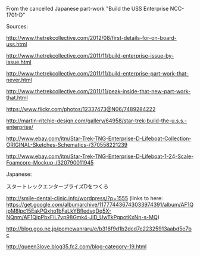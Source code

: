 From the cancelled Japanese part-work "Build the USS Enterprise NCC-1701-D"

Sources:

http://www.thetrekcollective.com/2012/08/first-details-for-on-board-uss.html

http://www.thetrekcollective.com/2011/11/build-enterprise-issue-by-issue.html

http://www.thetrekcollective.com/2011/11/build-enterprise-part-work-that-never.html

http://www.thetrekcollective.com/2011/11/peak-inside-that-new-part-work-that.html

https://www.flickr.com/photos/12337473@N06/7489284222

http://martin-ritchie-design.com/gallery/64958/star-trek-build-the-u.s.s.-enterprise/

http://www.ebay.com/itm/Star-Trek-TNG-Enterprise-D-Lifeboat-Collection-ORIGINAL-Sketches-Schematics-/370558221239

http://www.ebay.com/itm/Star-Trek-TNG-Enterprise-D-Lifeboat-1-24-Scale-Foamcore-Mockup-/320790011945

Japanese:

スタートレックエンタープライズDをつくろ

http://smile-dental-clinic.info/wordpress/?p=1555 (links to here: https://get.google.com/albumarchive/117774436743033974391/album/AF1QipM8lpc15EakPQxho1bFaLkYBfledvqDq5X-NQnm/AF1QipPbxFiL7vp98Gmk4-JlD_UwTkPgpotKxNn-s-MQ)

http://blog.goo.ne.jp/pomewanraru/e/b316f9d1b2dcd7e22325913aabd5e7bc

http://queen3love.blog35.fc2.com/blog-category-19.html

